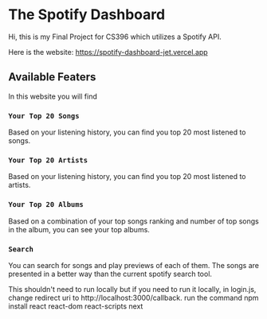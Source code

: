 # The Spotify Dashboard

Hi, this is my Final Project for CS396 which utilizes a Spotify API.

Here is the website: https://spotify-dashboard-jet.vercel.app

## Available Featers

In this website you will find

### `Your Top 20 Songs`

Based on your listening history, you can find you top 20 most listened to songs.

### `Your Top 20 Artists`

Based on your listening history, you can find you top 20 most listened to artists.

### `Your Top 20 Albums`

Based on a combination of your top songs ranking and number of top songs in the album, you can see your top albums.

### `Search`

You can search for songs and play previews of each of them. The songs are presented in a better way than the current spotify search tool.


This shouldn't need to run locally but if you need to run it locally, in login.js, change redirect uri to http://localhost:3000/callback. run the command npm install react react-dom react-scripts next